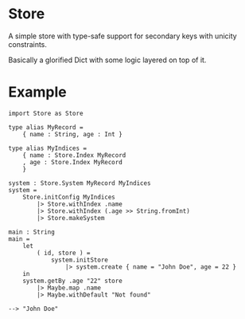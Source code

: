 # Store

A simple store with type-safe support for secondary keys with unicity constraints.

Basically a glorified Dict with some logic layered on top of it.

# Example

    import Store as Store

    type alias MyRecord =
        { name : String, age : Int }

    type alias MyIndices =
        { name : Store.Index MyRecord
        , age : Store.Index MyRecord
        }

    system : Store.System MyRecord MyIndices
    system =
        Store.initConfig MyIndices
            |> Store.withIndex .name
            |> Store.withIndex (.age >> String.fromInt)
            |> Store.makeSystem

    main : String
    main =
        let
            ( id, store ) =
                system.initStore
                    |> system.create { name = "John Doe", age = 22 }
        in
        system.getBy .age "22" store
            |> Maybe.map .name
            |> Maybe.withDefault "Not found"

    --> "John Doe"